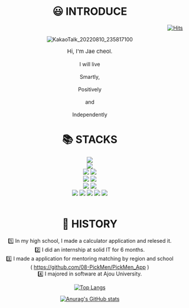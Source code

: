 <div align=center ><h1>😃 INTRODUCE</h1></div>


<div align=right>

[![Hits](https://hits.seeyoufarm.com/api/count/incr/badge.svg?url=https%3A%2F%2Fgithub.com%2Fwocjf0513&count_bg=%2379C83D&title_bg=%23555555&icon=&icon_color=%23E7E7E7&title=hits&edge_flat=false)](https://hits.seeyoufarm.com)
</div>

<div align=center>

![KakaoTalk_20220810_235817100](https://user-images.githubusercontent.com/59725406/184843970-293b9e16-b112-4c1d-87ad-f401d1725b84.jpg)

</div>



<div align=center style="font-size:15px">Hi, I'm Jae cheol.</div>
<div align=center style="font-size:14px"> <br>I will live <br><br>Smartly, <br><br>Positively <br><br>and <br><br>Independently </div>



<div align=center ><h1>📚 STACKS</h1></div>

<div align=center> 
  <img src="https://img.shields.io/badge/java-007396?style=for-the-badge&logo=java&logoColor=white"> 
  <br>
  <img src="https://img.shields.io/badge/spring-6DB33F?style=for-the-badge&logo=spring&logoColor=white">
  <br>
  <img src="https://img.shields.io/badge/mysql-4479A1?style=for-the-badge&logo=mysql&logoColor=white"> 
  <img src="https://img.shields.io/badge/mongoDB-47A248?style=for-the-badge&logo=MongoDB&logoColor=white">
  <br>
  <img src="https://img.shields.io/badge/github-181717?style=for-the-badge&logo=github&logoColor=white">
  <img src="https://img.shields.io/badge/git-F05032?style=for-the-badge&logo=git&logoColor=white">
  <br>
  <img src="https://img.shields.io/badge/amazonaws-232F3E?style=for-the-badge&logo=amazonaws&logoColor=white">
  <img src="https://img.shields.io/badge/apache tomcat-F8DC75?style=for-the-badge&logo=apachetomcat&logoColor=white"> 
  <br>
  <img src="https://img.shields.io/badge/javascript-F7DF1E?style=for-the-badge&logo=javascript&logoColor=black">
  <img src="https://img.shields.io/badge/html5-E34F26?style=for-the-badge&logo=html5&logoColor=white"> 
  <img src="https://img.shields.io/badge/css-1572B6?style=for-the-badge&logo=css3&logoColor=white">
  <img src="https://img.shields.io/badge/bootstrap-7952B3?style=for-the-badge&logo=bootstrap&logoColor=white">
  <img src="https://img.shields.io/badge/fontawesome-339AF0?style=for-the-badge&logo=fontawesome&logoColor=white">
</div>

<br>

<div align=center><h1>📄 HISTORY</h1>



:one: In my high school, I made a calculator application and relesed it.
<br>
:two: I did an internship at solid IT for 6 months.
<br>
:three: I made a application for mentoring matching by region and school  
( https://github.com/08-PickMen/PickMen_App )
<br>
:four: I majored in software at Ajou University.
<br>



[![Top Langs](https://github-readme-stats.vercel.app/api/top-langs/?username=wocjf0513&langs_count=3)](https://github.com/anuraghazra/github-readme-stats)
<br>

[![Anurag's GitHub stats](https://github-readme-stats.vercel.app/api?username=wocjf0513&show_icons=true&theme=tokyonight)](https://github.com/anuraghazra/github-readme-stats)

</div>
